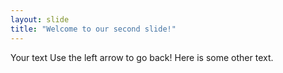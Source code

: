 ```yaml
---
layout: slide
title: "Welcome to our second slide!"
---
```

Your text
Use the left arrow to go back!
Here is some other text.
